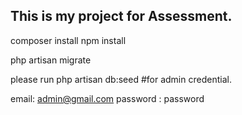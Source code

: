 ## This is my project for Assessment.

composer install
npm install

php artisan migrate

please run php artisan db:seed #for admin credential.

email: admin@gmail.com
password : password



